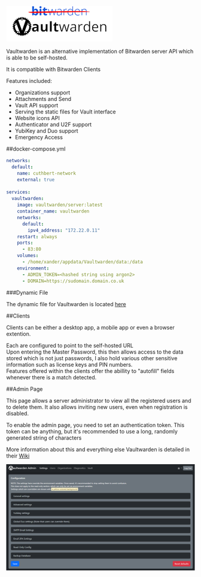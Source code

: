 
![](images/vaultwarden.png)  

Vaultwarden is an alternative implementation of Bitwarden server API which is able to be self-hosted.

It is compatible with Bitwarden Clients

Features included:

- Organizations support
- Attachments and Send
- Vault API support
- Serving the static files for Vault interface
- Website icons API
- Authenticator and U2F support
- YubiKey and Duo support
- Emergency Access

##docker-compose.yml

```yaml
networks:
  default:
    name: cuthbert-network
    external: true

services:
  vaultwarden:
    image: vaultwarden/server:latest
    container_name: vaultwarden
    networks:
      default:
        ipv4_address: "172.22.0.11"
    restart: always
    ports:
      - 83:80
    volumes:
      - /home/xander/appdata/Vaultwarden/data:/data
    environment:
      - ADMIN_TOKEN=<hashed string using argon2>
      - DOMAIN=https://sudomain.domain.co.uk
```
###Dynamic File

The dynamic file for Vaultwarden is located [here](https://docs.xanderman.co.uk/dynamic/#vaultwarden-cuthbert)

##Clients

Clients can be either a desktop app, a mobile app or even a browser extention.

Each are configured to point to the self-hosted URL  
Upon entering the Master Password, this then allows access to the data stored which is not just passwords,  I also hold various other sensitive information such as license keys and PIN numbers.  
Features offered within the clients offer the abillity to "autofill" fields whenever there is a match detected.

##Admin Page

This page allows a server administrator to view all the registered users and to delete them. It also allows inviting new users, even when registration is disabled.

To enable the admin page, you need to set an authentication token. This token can be anything, but it's recommended to use a long, randomly generated string of characters

More information about this and everything else Vaultwarden is detailed in their [Wiki](https://github.com/dani-garcia/vaultwarden/wiki)

![](images/adminpage.png)

